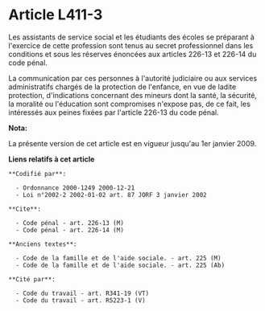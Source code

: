 # Article L411-3

Les assistants de service social et les étudiants des écoles se préparant à l'exercice de cette profession sont tenus au
secret professionnel dans les conditions et sous les réserves énoncées aux articles 226-13 et 226-14 du code pénal.

La communication par ces personnes à l'autorité judiciaire ou aux services administratifs chargés de la protection de
l'enfance, en vue de ladite protection, d'indications concernant des mineurs dont la santé, la sécurité, la moralité ou
l'éducation sont compromises n'expose pas, de ce fait, les intéressés aux peines fixées par l'article 226-13 du code pénal.

**Nota:**

La présente version de cet article est en vigueur jusqu'au 1er janvier 2009.

**Liens relatifs à cet article**

	**Codifié par**:

	  - Ordonnance 2000-1249 2000-12-21
	  - Loi n°2002-2 2002-01-02 art. 87 JORF 3 janvier 2002

	**Cite**:

	  - Code pénal - art. 226-13 (M)
	  - Code pénal - art. 226-14 (M)

	**Anciens textes**:

	  - Code de la famille et de l'aide sociale. - art. 225 (M)
	  - Code de la famille et de l'aide sociale. - art. 225 (Ab)

	**Cité par**:

	  - Code du travail - art. R341-19 (VT)
	  - Code du travail - art. R5223-1 (V)
